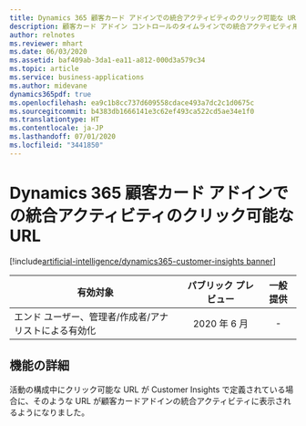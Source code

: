 ```yaml
---
title: Dynamics 365 顧客カード アドインでの統合アクティビティのクリック可能な URL
description: 顧客カード アドイン コントロールのタイムラインでの統合アクティビティ用のクリック可能な URL の導入。
author: relnotes
ms.reviewer: mhart
ms.date: 06/03/2020
ms.assetid: baf409ab-3da1-ea11-a812-000d3a579c34
ms.topic: article
ms.service: business-applications
ms.author: midevane
dynamics365pdf: true
ms.openlocfilehash: ea9c1b8cc737d609558cdace493a7dc2c1d0675c
ms.sourcegitcommit: b4383db1666141e3c62ef493ca522cd5ae34e1f0
ms.translationtype: HT
ms.contentlocale: ja-JP
ms.lasthandoff: 07/01/2020
ms.locfileid: "3441850"
---
```

# <a name="clickable-urls-for-unified-activities-on-the-dynamics-365-customer-card-add-in"></a>Dynamics 365 顧客カード アドインでの統合アクティビティのクリック可能な URL
[!include[artificial-intelligence/dynamics365-customer-insights banner](../includes/artificial-intelligence/dynamics365-customer-insights.md)]

| 有効対象    |  パブリック プレビュー | 一般提供 | 
| ---------- | :----------: |:----------: |
|エンド ユーザー、管理者/作成者/アナリストによる有効化|2020 年 6 月| -|






## <a name="feature-details"></a>機能の詳細
<!--feature detail start -->
活動の構成中にクリック可能な URL が Customer Insights で定義されている場合に、そのような URL が顧客カードアドインの統合アクティビティに表示されるようになりました。
<!--feature detail end -->









